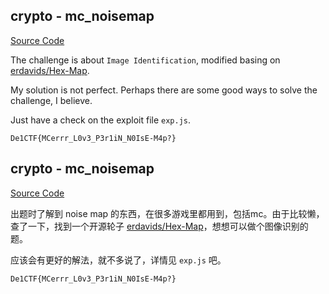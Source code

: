 ## crypto - mc_noisemap

[Source Code](https://github.com/impakho/de1ctf-mc_challs)

The challenge is about `Image Identification`, modified basing on [erdavids/Hex-Map](https://github.com/erdavids/Hex-Map).

My solution is not perfect. Perhaps there are some good ways to solve the challenge, I believe.

Just have a check on the exploit file `exp.js`.

`De1CTF{MCerrr_L0v3_P3r1iN_N0IsE-M4p?}`

## crypto - mc_noisemap

[Source Code](https://github.com/impakho/de1ctf-mc_challs)

出题时了解到 noise map 的东西，在很多游戏里都用到，包括mc。由于比较懒，查了一下，找到一个开源轮子 [erdavids/Hex-Map](https://github.com/erdavids/Hex-Map)，想想可以做个图像识别的题。

应该会有更好的解法，就不多说了，详情见 `exp.js` 吧。

`De1CTF{MCerrr_L0v3_P3r1iN_N0IsE-M4p?}`